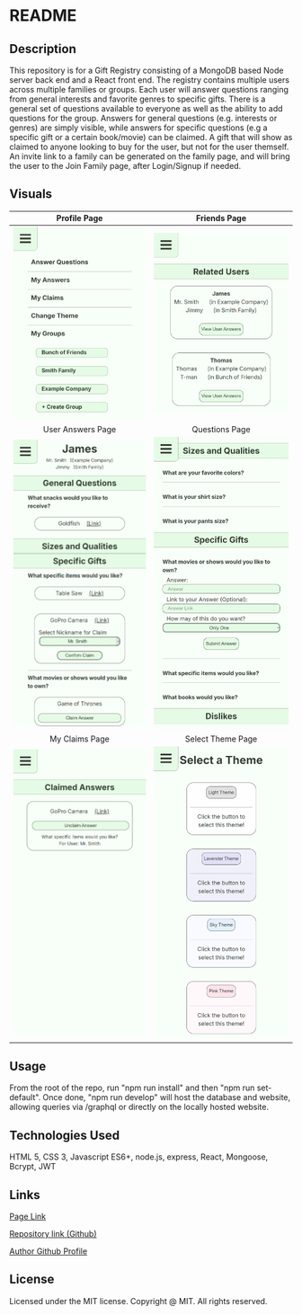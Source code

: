 # README

## Description

This repository is for a Gift Registry consisting of a MongoDB based Node server back end and a React front end.  The registry contains multiple users across multiple families or groups.  Each user will answer questions ranging from general interests and favorite genres to specific gifts.  There is a general set of questions available to everyone as well as the ability to add questions for the group.  Answers for general questions (e.g. interests or genres) are simply visible, while answers for specific questions (e.g a specific gift or a certain book/movie) can be claimed.  A gift that will show as claimed to anyone looking to buy for the user, but not for the user themself.  An invite link to a family can be generated on the family page, and will bring the user to the Join Family page, after Login/Signup if needed.

## Visuals
| Profile Page | Friends Page |
|:-:|:-:|
|<img src="./assets/images/profile.png" width="400">|<img src="./assets/images/friends.png" width="400">|
| User Answers Page | Questions Page |
|<img src="./assets/images/user.png" width="400">|<img src="./assets/images/questions.png" width="400">|
| My Claims Page | Select Theme Page |
|<img src="./assets/images/claims.png" width="400">|<img src="./assets/images/themes.png" width="400">|

## Usage

From the root of the repo, run "npm run install" and then "npm run set-default".  Once done, "npm run develop" will host the database and website, allowing queries via /graphql or directly on the locally hosted website.

## Technologies Used

HTML 5, CSS 3, Javascript ES6+, node.js, express, React, Mongoose, Bcrypt, JWT

## Links <!-- TODO: Links in README -->

[Page Link]()

[Repository link (Github)](https://github.com/jtschams/gift-registry)

[Author Github Profile](https://github.com/jtschams)

## License

Licensed under the MIT license. Copyright @ MIT. All rights reserved.

